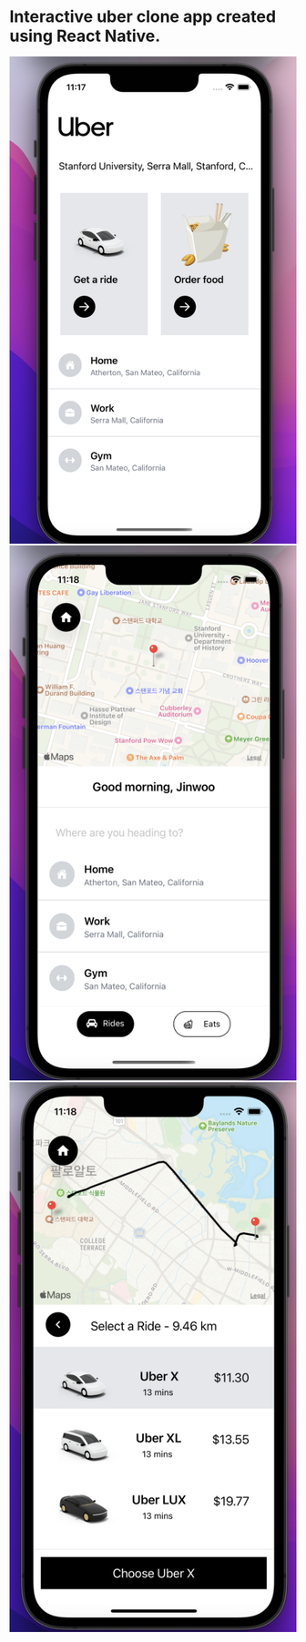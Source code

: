 # Interactive uber clone app created using React Native.

![HomeScreen](./assets/1.png)
![MapScreen](./assets/2.png)
![RideOptionsScreen](./assets/3.png)